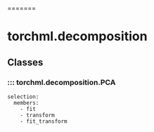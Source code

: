 =======

# torchml.decomposition

## Classes

### ::: torchml.decomposition.PCA
    selection:
      members:
        - fit
        - transform
        - fit_transform
